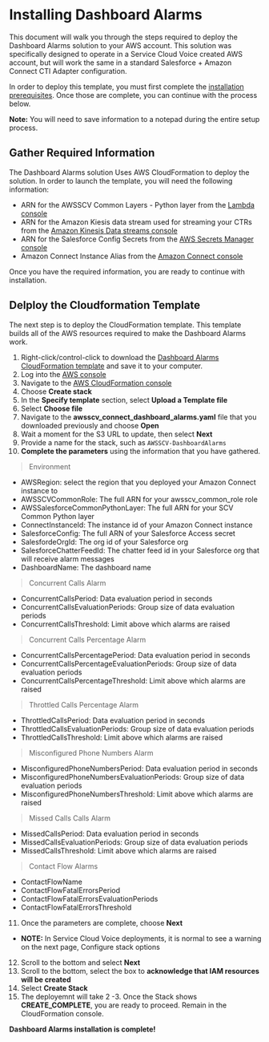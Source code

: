 # Installing Dashboard Alarms
This document will walk you through the steps required to deploy the Dashboard Alarms solution to your AWS account. This solution was specifically designed to operate in a Service Cloud Voice created AWS account, but will work the same in a standard Salesforce + Amazon Connect CTI Adapter configuration.

In order to deploy this template, you must first complete the [installation prerequisites](dashboard_alarms_prerequisites.md). Once those are complete, you can continue with the process below.

**Note:** You will need to save information to a notepad during the entire setup process.

## Gather Required Information
The Dashboard Alarms solution Uses AWS CloudFormation to deploy the solution. In order to launch the template, you will need the following information:
- ARN for the AWSSCV Common Layers - Python layer from the [Lambda console](https://console.aws.amazon.com/lambda/home)
- ARN for the Amazon Kiesis data stream used for streaming your CTRs from the [Amazon Kinesis Data streams console](https://console.aws.amazon.com/kinesis/home)
- ARN for the Salesforce Config Secrets from the [AWS Secrets Manager console](https://console.aws.amazon.com/secretsmanager/home)
- Amazon Connect Instance Alias from the [Amazon Connect console](https://console.aws.amazon.com/connect/home)

Once you have the required information, you are ready to continue with installation.

## Delploy the Cloudformation Template
The next step is to deploy the CloudFormation template. This template builds all of the AWS resources required to make the Dashboard Alarms work.
1. Right-click/control-click to download the [Dashboard Alarms CloudFormation template](https://raw.githubusercontent.com/amazon-connect/amazon-connect-salesforce-scv/master/Solutions/AWSSCV-DashboardAlarms/CloudFormation/awsscv_connect_dashboard_alarms.yaml) and save it to your computer. 
2. Log into the [AWS console](https://console.aws.amazon.com/console/home)
3. Navigate to the [AWS CloudFormation console](https://console.aws.amazon.com/cloudformation/home)
4. Choose **Create stack**
5. In the **Specify template** section, select **Upload a Template file**
6. Select **Choose file**
7. Navigate to the **awsscv_connect_dashboard_alarms.yaml** file that you downloaded previously and choose **Open**
8. Wait a moment for the S3 URL to update, then select **Next**
9. Provide a name for the stack, such as `AWSSCV-DashboardAlarms`
10. **Complete the parameters** using the information that you have gathered.
>Environment
- AWSRegion: select the region that you deployed your Amazon Connect instance to
- AWSSCVCommonRole: The full ARN for your awsscv_common_role role
- AWSSalesforceCommonPythonLayer: The full ARN for your SCV Common Python layer
- ConnectInstanceId: The instance id of your Amazon Connect instance
- SalesforceConfig: The full ARN of your Salesforce Access secret
- SalesfordeOrgId: The org id of your Salesforce org
- SalesforceChatterFeedId: The chatter feed id in your Salesforce org that will receive alarm messages
- DashboardName: The dashboard name
  
> Concurrent Calls Alarm
- ConcurrentCallsPeriod: Data evaluation period in seconds
- ConcurrentCallsEvaluationPeriods: Group size of data evaluation periods
- ConcurrentCallsThreshold: Limit above which alarms are raised

> Concurrent Calls Percentage Alarm
- ConcurrentCallsPercentagePeriod: Data evaluation period in seconds
- ConcurrentCallsPercentageEvaluationPeriods: Group size of data evaluation periods
- ConcurrentCallsPercentageThreshold: Limit above which alarms are raised

> Throttled Calls Percentage Alarm
- ThrottledCallsPeriod: Data evaluation period in seconds
- ThrottledCallsEvaluationPeriods: Group size of data evaluation periods
- ThrottledCallsThreshold: Limit above which alarms are raised

> Misconfigured Phone Numbers Alarm
- MisconfiguredPhoneNumbersPeriod: Data evaluation period in seconds
- MisconfiguredPhoneNumbersEvaluationPeriods: Group size of data evaluation periods
- MisconfiguredPhoneNumbersThreshold: Limit above which alarms are raised

> Missed Calls Calls Alarm
- MissedCallsPeriod: Data evaluation period in seconds
- MissedCallsEvaluationPeriods: Group size of data evaluation periods
- MissedCallsThreshold: Limit above which alarms are raised

> Contact Flow Alarms
- ContactFlowName
- ContactFlowFatalErrorsPeriod
- ContactFlowFatalErrorsEvaluationPeriods
- ContactFlowFatalErrorsThreshold

11. Once the parameters are complete, choose **Next**
- **NOTE:** In Service Cloud Voice deployments, it is normal to see a warning on the next page, Configure stack options
12.	Scroll to the bottom and select **Next**
13.	Scroll to the bottom, select the box to **acknowledge that IAM resources will be created**
14. Select **Create Stack**
15. The deployemnt will take 2 -3. Once the Stack shows **CREATE_COMPLETE**, you are ready to proceed. Remain in the CloudFormation console.

**Dashboard Alarms installation is complete!**
